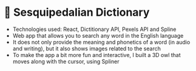 # 📖 Sesquipedalian Dictionary
* Technologies used: React, Dictitionary API, Pexels API and Spline
* Web app that allows you to search any word in the English language
* It does not only provide the meaning and phonetics of a word (in audio and writing), but it also shows images related to the search
* To make the app a bit more fun and interactive, I built a 3D owl that moves along with the cursor, using Spliner

